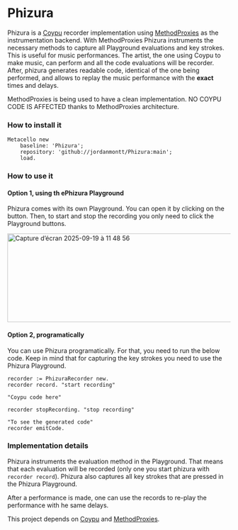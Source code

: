 # Phizura

Phizura is a [Coypu](https://github.com/lucretiomsp/Coypu) recorder implementation using [MethodProxies](https://github.com/pharo-contributions/MethodProxies) as the instrumentation backend.
With MethodProxies Phizura instruments the necessary methods to capture all Playground evaluations and key strokes.
This is useful for music performances. The artist, the one using Coypu to make music, can perform and all the code evaluations will be recorder. 
After, phizura generates readable code, identical of the one being performed, and allows to replay the music performance with the **exact** times and delays.

MethodProxies is being used to have a clean implementation. NO COYPU CODE IS AFFECTED thanks to MethodProxies architecture.

### How to install it

```Smalltalk
Metacello new
	baseline: 'Phizura';
	repository: 'github://jordanmontt/Phizura:main';
	load.
```

### How to use it

#### Option 1, using th ePhizura Playground

Phizura comes with its own Playground. You can open it by clicking on the button. Then, to start and stop the recording you only need to click the Playground buttons.

<img width="578" height="200" alt="Capture d’écran 2025-09-19 à 11 48 56" src="https://github.com/user-attachments/assets/2f0c42fa-5232-4143-9b5d-4a351763b85c" />

#### Option 2, programatically

You can use Phizura programatically. For that, you need to run the below code.
Keep in mind that for capturing the key strokes you need to use the Phizura Playground.

```Smalltalk
recorder := PhizuraRecorder new.
recorder record. "start recording"

"Coypu code here"

recorder stopRecording. "stop recording"

"To see the generated code"
recorder emitCode.

```

### Implementation details

Phizura instruments the evaluation method in the Playground. That means that each evaluation will be recorded (only one you start phizura with `recorder record`).
Phizura also captures all key strokes that are pressed in the Phizura Playground.

After a performance is made, one can use the records to re-play the performance with he same delays.

This project depends on [Coypu](https://github.com/lucretiomsp/Coypu) and [MethodProxies](https://github.com/pharo-contributions/MethodProxies).
